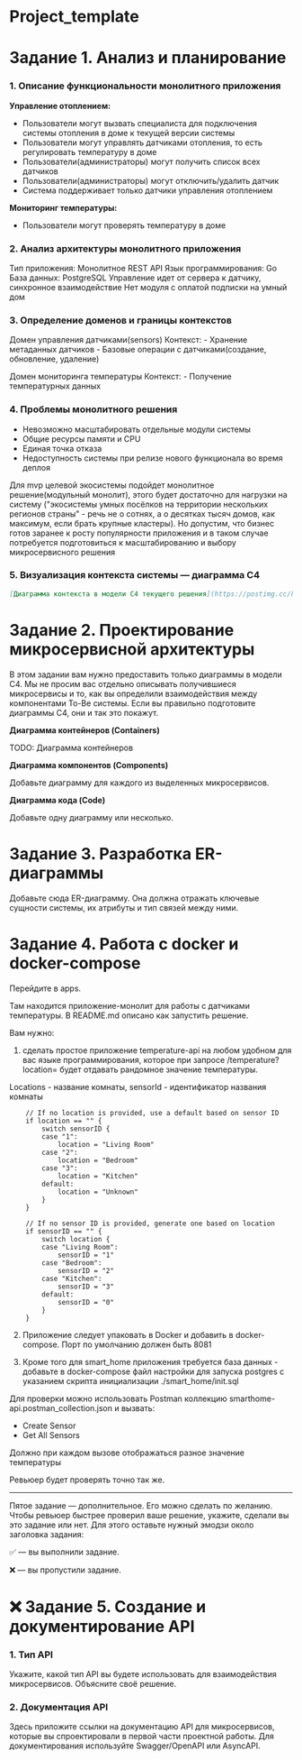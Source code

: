 # Project_template

# Задание 1. Анализ и планирование

### 1. Описание функциональности монолитного приложения

**Управление отоплением:**

- Пользователи могут вызвать специалиста для подключения системы отопления в доме к текущей версии системы
- Пользователи могут управлять датчиками отопления, то есть регулировать температуру в доме
- Пользователи(администраторы) могут получить список всех датчиков
- Пользователи(администраторы) могут отключить/удалить датчик
- Система поддерживает только датчики управления отоплением

**Мониторинг температуры:**

- Пользователи могут проверять температуру в доме

### 2. Анализ архитектуры монолитного приложения

Тип приложения: Монолитное REST API
Язык программирования: Go
База данных: PostgreSQL
Управление идет от сервера к датчику, синхронное взаимодействие
Нет модуля с оплатой подписки на умный дом

### 3. Определение доменов и границы контекстов

Домен управления датчиками(sensors)
    Контекст:
        - Хранение метаданных датчиков
        - Базовые операции с датчиками(создание, обновление, удаление)

Домен мониторинга температуры
    Контекст:
        - Получение температурных данных

### **4. Проблемы монолитного решения**

- Невозможно масштабировать отдельные модули системы
- Общие ресурсы памяти и CPU
- Единая точка отказа
- Недоступность системы при релизе нового функционала во время деплоя

Для mvp целевой экосистемы подойдет монолитное решение(модульный монолит), этого будет достаточно для нагрузки на систему ("экосистемы умных посёлков на территории нескольких регионов страны" - речь не о сотнях, а о десятках тысяч домов, как максимум, если брать крупные кластеры).
Но допустим, что бизнес готов заранее к росту популярности приложения и в таком случае потребуется подготовиться к масштабированию и выбору микросервисного решения

### 5. Визуализация контекста системы — диаграмма С4

```markdown
[Диаграмма контекста в модели C4 текущего решения](https://postimg.cc/hXB0HqnF)
```

# Задание 2. Проектирование микросервисной архитектуры

В этом задании вам нужно предоставить только диаграммы в модели C4. Мы не просим вас отдельно описывать получившиеся микросервисы и то, как вы определили взаимодействия между компонентами To-Be системы. Если вы правильно подготовите диаграммы C4, они и так это покажут.

**Диаграмма контейнеров (Containers)**

TODO: Диаграмма контейнеров

**Диаграмма компонентов (Components)**

Добавьте диаграмму для каждого из выделенных микросервисов.

**Диаграмма кода (Code)**

Добавьте одну диаграмму или несколько.

# Задание 3. Разработка ER-диаграммы

Добавьте сюда ER-диаграмму. Она должна отражать ключевые сущности системы, их атрибуты и тип связей между ними.

# Задание 4. Работа с docker и docker-compose

Перейдите в apps.

Там находится приложение-монолит для работы с датчиками температуры. В README.md описано как запустить решение.

Вам нужно:

1) сделать простое приложение temperature-api на любом удобном для вас языке программирования, которое при запросе /temperature?location= будет отдавать рандомное значение температуры.

Locations - название комнаты, sensorId - идентификатор названия комнаты

```
	// If no location is provided, use a default based on sensor ID
	if location == "" {
		switch sensorID {
		case "1":
			location = "Living Room"
		case "2":
			location = "Bedroom"
		case "3":
			location = "Kitchen"
		default:
			location = "Unknown"
		}
	}

	// If no sensor ID is provided, generate one based on location
	if sensorID == "" {
		switch location {
		case "Living Room":
			sensorID = "1"
		case "Bedroom":
			sensorID = "2"
		case "Kitchen":
			sensorID = "3"
		default:
			sensorID = "0"
		}
	}
```

2) Приложение следует упаковать в Docker и добавить в docker-compose. Порт по умолчанию должен быть 8081

3) Кроме того для smart_home приложения требуется база данных - добавьте в docker-compose файл настройки для запуска postgres с указанием скрипта инициализации ./smart_home/init.sql

Для проверки можно использовать Postman коллекцию smarthome-api.postman_collection.json и вызвать:

- Create Sensor
- Get All Sensors

Должно при каждом вызове отображаться разное значение температуры

Ревьюер будет проверять точно так же.

--------
Пятое задание — дополнительное. Его можно сделать по желанию. Чтобы ревьюер быстрее проверил ваше решение, укажите, сделали вы это задание или нет. Для этого оставьте нужный эмодзи около заголовка задания:

✅ — вы выполнили задание.

❌ — вы пропустили задание.

# ❌ Задание 5. Создание и документирование API

### 1. Тип API

Укажите, какой тип API вы будете использовать для взаимодействия микросервисов. Объясните своё решение.

### 2. Документация API

Здесь приложите ссылки на документацию API для микросервисов, которые вы спроектировали в первой части проектной работы. Для документирования используйте Swagger/OpenAPI или AsyncAPI.
